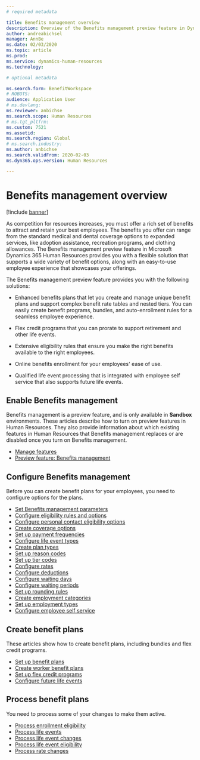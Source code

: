 ```yaml
---
# required metadata

title: Benefits management overview
description: Overview of the Benefits management preview feature in Dynamics 365 Human Resources. Offer your employees extended benefits options with an easy-to-use online experience.
author: andreabichsel
manager: AnnBe
ms.date: 02/03/2020
ms.topic: article
ms.prod: 
ms.service: dynamics-human-resources
ms.technology: 

# optional metadata

ms.search.form: BenefitWorkspace
# ROBOTS: 
audience: Application User
# ms.devlang: 
ms.reviewer: anbichse
ms.search.scope: Human Resources
# ms.tgt_pltfrm: 
ms.custom: 7521
ms.assetid: 
ms.search.region: Global
# ms.search.industry: 
ms.author: anbichse
ms.search.validFrom: 2020-02-03
ms.dyn365.ops.version: Human Resources

---
```


# Benefits management overview

[!include [banner](includes/preview-feature.md)]

As competition for resources increases, you must offer a rich set of benefits to attract and retain your best employees. The benefits you offer can range from the standard medical and dental coverage options to expanded services, like adoption assistance, recreation programs, and clothing allowances. The Benefits management preview feature in Microsoft Dynamics 365 Human Resources provides you with a flexible solution that supports a wide variety of benefit options, along with an easy-to-use employee experience that showcases your offerings.

The Benefits management preview feature provides you with the following solutions:

- Enhanced benefits plans that let you create and manage unique benefit plans and support complex benefit rate tables and nested tiers. You can easily create benefit programs, bundles, and auto-enrollment rules for a seamless employee experience.

- Flex credit programs that you can prorate to support retirement and other life events.

- Extensive eligibility rules that ensure you make the right benefits available to the right employees.

- Online benefits enrollment for your employees' ease of use.

- Qualified life event processing that is integrated with employee self service that also supports future life events.

## Enable Benefits management

Benefits management is a preview feature, and is only available in **Sandbox** environments. These articles describe how to turn on preview features in Human Resources. They also provide information about which existing features in Human Resources that Benefits management replaces or are disabled once you turn on Benefits management.

- [Manage features](hr-admin-manage-features.md)
- [Preview feature: Benefits management](hr-admin-manage-features.md?preview-feature-benefits-management)

## Configure Benefits management

Before you can create benefit plans for your employees, you need to configure options for the plans.

- [Set Benefits management parameters](hr-benefits-setup-parameters.md)
- [Configure eligibility rules and options](hr-benefits-setup-eligibility-rules.md)
- [Configure personal contact eligibility options](hr-benefits-setup-contact-eligibility-options.md)
- [Create coverage options](hr-benefits-setup-coverage-options.md)
- [Set up payment frequencies](hr-benefits-setup-payment-frequencies.md)
- [Configure life event types](hr-benefits-setup-life-event-types.md)
- [Create plan types](hr-benefits-setup-plan-types.md)
- [Set up reason codes](hr-benefits-setup-reason-codes.md)
- [Set up tier codes](hr-benefits-setup-tier-codes.md)
- [Configure rates](hr-benefits-setup-rates.md)
- [Configure deductions](hr-benefits-setup-deductions.md)
- [Configure waiting days](hr-benefits-setup-waiting-days.md)
- [Configure waiting periods](hr-benefits-setup-waiting-periods.md)
- [Set up rounding rules](hr-benefits-setup-rounding-rules.md)
- [Create employment categories](hr-benefits-setup-employment-categories.md)
- [Set up employment types](hr-benefits-setup-employment-types.md)
- [Configure employee self service](hr-benefits-setup-employee-self-service.md)

## Create benefit plans

These articles show how to create benefit plans, including bundles and flex credit programs.

- [Set up benefit plans](hr-benefits-plans-setup.md)
- [Create worker benefit plans](hr-benefits-plans-worker.md)
- [Set up flex credit programs](hr-benefits-plans-flex-credit-programs.md)
- [Configure future life events](hr-benefits-plans-future-life-events.md)

## Process benefit plans

You need to process some of your changes to make them active.

- [Process enrollment eligibility](hr-benefits-process-enrollment-eligibility.md)
- [Process life events](hr-benefits-process-life-events.md)
- [Process life event changes](hr-benefits-process-life-event-changes.md)
- [Process life event eligibility](hr-benefits-process-life-event-eligibility.md)
- [Process rate changes](hr-benefits-process-rate-changes.md)

